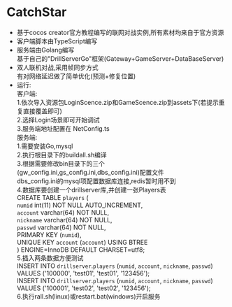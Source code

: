 # CatchStar

 - 基于cocos creator官方教程编写的联网对战实例,所有素材均来自于官方资源  
 - 客户端脚本由TypeScript编写  
 - 服务端由Golang编写  
	基于自己的"DrillServerGo"框架(Gateway+GameServer+DataBaseServer)  
 - 双人联机对战,采用帧同步方式  
	有对网络延迟做了简单优化(预测+修复位置)  
 - 运行:  
    客户端:  
      1.依次导入资源包LoginScence.zip和GameScence.zip到assets下(若提示重复直接覆盖即可)  
      2.选择Login场景即可开始调试  
      3.服务端地址配置在 NetConfig.ts  
    服务端:  
      1.需要安装Go,mysql  
      2.执行根目录下的buildall.sh编译  
      3.根据需要修改bin目录下的三个(gw_config.ini,gs_config.ini,dbs_config.ini)配置文件  
        dbs_config.ini的mysql项配置数据库连接,redis暂时用不到  
      4.数据库要创建一个drillserver库,并创建一张Players表  
        CREATE TABLE `players` (  
          `numid` int(11) NOT NULL AUTO_INCREMENT,  
          `account` varchar(64) NOT NULL,  
          `nickname` varchar(64) NOT NULL,  
          `passwd` varchar(64) NOT NULL,  
          PRIMARY KEY (`numid`),  
          UNIQUE KEY `account` (`account`) USING BTREE  
        ) ENGINE=InnoDB DEFAULT CHARSET=utf8;  
      5.插入两条数据方便测试  
        INSERT INTO `drillserver`.`players` (`numid`, `account`, `nickname`, `passwd`) VALUES ('100000', 'test01', 'test01', '123456');  
        INSERT INTO `drillserver`.`players` (`numid`, `account`, `nickname`, `passwd`) VALUES ('100001', 'test02', 'test02', '123456');  
      6.执行rall.sh(linux)或restart.bat(windows)开启服务  
